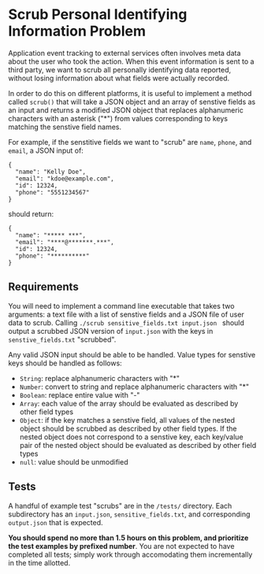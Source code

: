 Scrub Personal Identifying Information Problem
==================================================

Application event tracking to external services often involves meta data about the user who took the action. When this event information is sent to a third party, we want to scrub all personally identifying data reported, without losing information about what fields were actually recorded.

In order to do this on different platforms, it is useful to implement a method called `scrub()` that will take a JSON object and an array of senstive fields as an input and returns a modified JSON object that replaces alphanumeric characters with an asterisk ("\*") from values corresponding to keys matching the senstive field names.

For example, if the senstitive fields we want to "scrub" are `name`, `phone`, and `email`, a JSON input of:

```
{
  "name": "Kelly Doe",
  "email": "kdoe@example.com",
  "id": 12324,
  "phone": "5551234567"
}
```

should return:

```
{
  "name": "***** ***",
  "email": "****@*******.***",
  "id": 12324,
  "phone": "**********"
}

```


## Requirements

You will need to implement a command line executable that takes two arguments: a text file with a list of senstive fields and a JSON file of user data to scrub. Calling `./scrub sensitive_fields.txt input.json ` should output a scrubbed JSON version of `input.json` with the keys in `senstive_fields.txt` "scrubbed".

Any valid JSON input should be able to be handled. Value types for senstive keys should be handled as follows:
  - `String`: replace alphanumeric characters with "*"
  - `Number`: convert to string and replace alphanumeric characters with "*"
  - `Boolean`: replace entire value with "-"
  - `Array`: each value of the array should be evaluated as described by other field types
  - `Object`: if the key matches a senstive field, all values of the nested object should be scrubbed as described by other field types. If the nested object does not correspond to a senstive key, each key/value pair of the nested object should be evaluated as described by other field types
  - `null`: value should be unmodified


## Tests

A handful of example test "scrubs" are in the `/tests/` directory. Each subdirectory has an `input.json`, `sensitive_fields.txt`, and corresponding `output.json` that is expected.

**You should spend no more than 1.5 hours on this problem, and prioritize the test examples by prefixed number**. You are not expected to have completed all tests; simply work through accomodating them incrementally in the time allotted.
